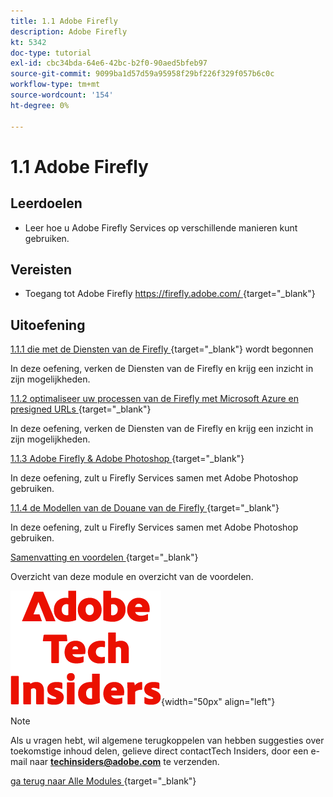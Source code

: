 ```yaml
---
title: 1.1 Adobe Firefly
description: Adobe Firefly
kt: 5342
doc-type: tutorial
exl-id: cbc34bda-64e6-42bc-b2f0-90aed5bfeb97
source-git-commit: 9099ba1d57d59a95958f29bf226f329f057b6c0c
workflow-type: tm+mt
source-wordcount: '154'
ht-degree: 0%

---
```


# 1.1 Adobe Firefly

## Leerdoelen

- Leer hoe u Adobe Firefly Services op verschillende manieren kunt gebruiken.

## Vereisten

- Toegang tot Adobe Firefly [ https://firefly.adobe.com/ ](https://firefly.adobe.com/) {target="_blank"}

## Uitoefening

[ 1.1.1 die met de Diensten van de Firefly ](./ex1.md){target="_blank"} wordt begonnen

In deze oefening, verken de Diensten van de Firefly en krijg een inzicht in zijn mogelijkheden.

[ 1.1.2 optimaliseer uw processen van de Firefly met Microsoft Azure en presigned URLs ](./ex2.md){target="_blank"}

In deze oefening, verken de Diensten van de Firefly en krijg een inzicht in zijn mogelijkheden.

[ 1.1.3 Adobe Firefly &amp; Adobe Photoshop ](./ex3.md){target="_blank"}

In deze oefening, zult u Firefly Services samen met Adobe Photoshop gebruiken.

[ 1.1.4 de Modellen van de Douane van de Firefly ](./ex4.md){target="_blank"}

In deze oefening, zult u Firefly Services samen met Adobe Photoshop gebruiken.

[ Samenvatting en voordelen ](./summary.md){target="_blank"}

Overzicht van deze module en overzicht van de voordelen.

![ Indexen van de Tech ](./../../../assets/images/techinsiders.png){width="50px" align="left"}

>[!NOTE]
>
>Als u vragen hebt, wil algemene terugkoppelen van hebben suggesties over toekomstige inhoud delen, gelieve direct contactTech Insiders, door een e-mail naar **techinsiders@adobe.com** te verzenden.

[ ga terug naar Alle Modules ](../../../overview.md){target="_blank"}
